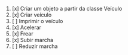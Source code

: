 1. [x] Criar um objeto a partir da classe Veículo
2. [x] Criar veículo
3. [ ] Imprimir o veículo
4. [x] Acelerar
5. [x] Frear 
6. [x] Subir marcha
7. [ ] Reduzir marcha

